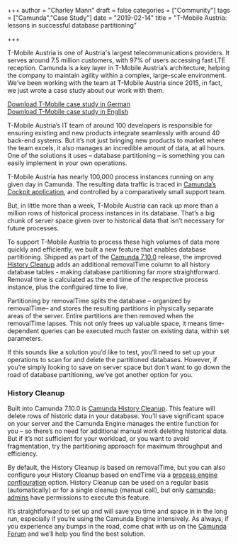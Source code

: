 +++
author = "Charley Mann"
draft = false
categories = ["Community"]
tags = ["Camunda","Case Study"]
date = "2019-02-14"
title = "T-Mobile Austria: lessons in successful database partitioning"

+++

T-Mobile Austria is one of Austria's largest telecommunications providers. It serves around 7.5 million customers, with 97% of users accessing fast LTE reception. Camunda is a key layer in T-Mobile Austria’s architecture, helping the company to maintain agility within a complex, large-scale environment. We’ve been working with the team at T-Mobile Austria since 2015, in fact, we just wrote a case study about our work with them.

[Download T-Mobile case study in German](https://assets.ctfassets.net/vpidbgnakfvf/5vuJguInekMAdzBndkF5AA/2e0f79ecedbba0292e6cb7fb4d378ed1/Final_EN_T-Mobile_Austria.pdf)<br>
[Download T-Mobile case study in English](https://assets.ctfassets.net/vpidbgnakfvf/5vuJguInekMAdzBndkF5AA/2e0f79ecedbba0292e6cb7fb4d378ed1/Final_EN_T-Mobile_Austria.pdf)

T-Mobile Austria’s IT team of around 100 developers is responsible for ensuring existing and new products integrate seamlessly with around 40 back-end systems. But it’s not just bringing new products to market where the team excels, it also manages an incredible amount of data, at all hours. One of the solutions it uses –  database partitioning –  is something you can easily implement in your own operations.

<!--more-->
T-Mobile Austria has nearly 100,000 process instances running on any given day in Camunda. The resulting data traffic is traced in [Camunda’s Cockpit application](https://docs.camunda.org/manual/7.10/webapps/cockpit/), and controlled by a comparatively small support team.

But, in little more than a week, T-Mobile Austria can rack up more than a million rows of historical process instances in its database. That’s a big chunk of server space given over to historical data that isn’t necessary for future processes.

To support T-Mobile Austria to process these high volumes of data more quickly and efficiently, we built a new feature that enables database partitioning. Shipped as part of the  [Camunda 7.10.0](https://docs.camunda.org/manual/latest/update/minor/79-to-710/) release, the improved [History Cleanup](https://docs.camunda.org/manual/7.10/user-guide/process-engine/history/#history-cleanup) adds an additional removalTime column to all history database tables - making database partitioning far more straightforward.  Removal time is calculated as the end time of the respective process instance, plus the configured time to live.

Partitioning by removalTime splits the database – organized by removalTime– and stores the resulting partitions in physically separate areas of the server. Entire partitions are then removed when the removalTime lapses. This not only frees up valuable space, it means time-dependent queries can be executed much faster on existing data, within set parameters.  

If this sounds like a solution you’d like to test, you’ll need to set up your operations to scan for and delete the partitioned databases. However, if you’re simply looking to save on server space but don’t want to go down the road of database partitioning, we’ve got another option for you.

### History Cleanup

Built into Camunda 7.10.0 is [Camunda History Cleanup](https://docs.camunda.org/manual/7.10/user-guide/process-engine/history/#history-cleanup). This feature will delete rows of historic data in your database. You’ll save significant space on your server and the Camunda Engine manages the entire function for you – so there’s no need for additional manual work deleting historical data. But if it’s not sufficient for your workload, or you want to avoid fragmentation, try the partitioning approach for maximum throughput and efficiency.

By default, the History Cleanup is based on removalTime, but you can also configure your History Cleanup based on endTime via a [process engine configuration](https://docs.camunda.org/manual/7.10/reference/deployment-descriptors/tags/process-engine/) option. History Cleanup can be used on a regular basis (automatically) or for a single cleanup (manual call), but only [camunda-admins](https://docs.camunda.org/manual/7.10/user-guide/process-engine/authorization-service/#the-camunda-admin-group) have permissions to execute this feature.

It’s straightforward to set up and will save you time and space in in the long run, especially if you’re using the Camunda Engine intensively.  As always, if you experience any bumps in the road, come chat with us on the [Camunda Forum](https://forum.camunda.org/) and we’ll help you find the best solution.
